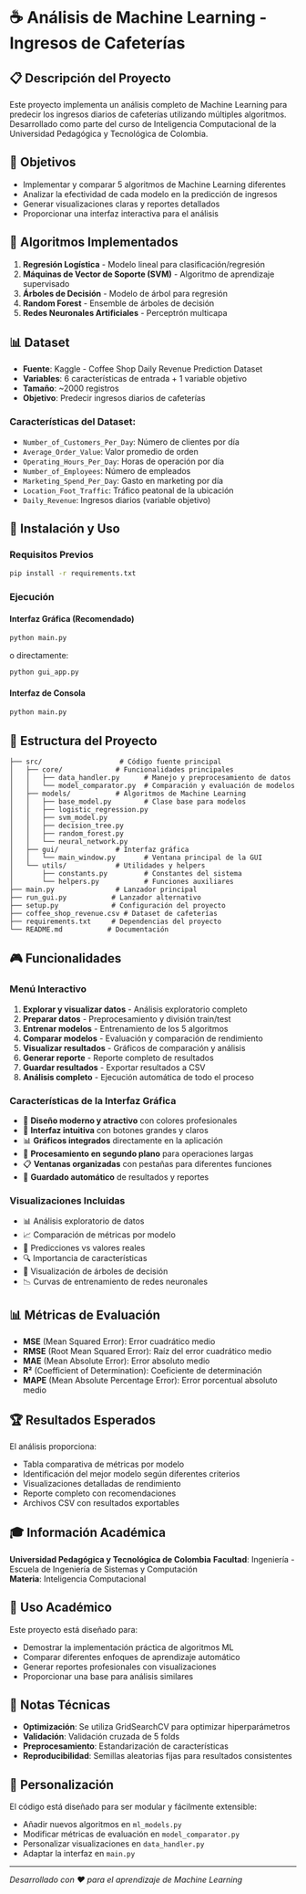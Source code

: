 # ☕ Análisis de Machine Learning - Ingresos de Cafeterías

## 📋 Descripción del Proyecto

Este proyecto implementa un análisis completo de Machine Learning para predecir los ingresos diarios de cafeterías utilizando múltiples algoritmos. Desarrollado como parte del curso de Inteligencia Computacional de la Universidad Pedagógica y Tecnológica de Colombia.

## 🎯 Objetivos

- Implementar y comparar 5 algoritmos de Machine Learning diferentes
- Analizar la efectividad de cada modelo en la predicción de ingresos
- Generar visualizaciones claras y reportes detallados
- Proporcionar una interfaz interactiva para el análisis

## 🤖 Algoritmos Implementados

1. **Regresión Logística** - Modelo lineal para clasificación/regresión
2. **Máquinas de Vector de Soporte (SVM)** - Algoritmo de aprendizaje supervisado
3. **Árboles de Decisión** - Modelo de árbol para regresión
4. **Random Forest** - Ensemble de árboles de decisión
5. **Redes Neuronales Artificiales** - Perceptrón multicapa

## 📊 Dataset

- **Fuente**: Kaggle - Coffee Shop Daily Revenue Prediction Dataset
- **Variables**: 6 características de entrada + 1 variable objetivo
- **Tamaño**: ~2000 registros
- **Objetivo**: Predecir ingresos diarios de cafeterías

### Características del Dataset:
- `Number_of_Customers_Per_Day`: Número de clientes por día
- `Average_Order_Value`: Valor promedio de orden
- `Operating_Hours_Per_Day`: Horas de operación por día
- `Number_of_Employees`: Número de empleados
- `Marketing_Spend_Per_Day`: Gasto en marketing por día
- `Location_Foot_Traffic`: Tráfico peatonal de la ubicación
- `Daily_Revenue`: Ingresos diarios (variable objetivo)

## 🚀 Instalación y Uso

### Requisitos Previos
```bash
pip install -r requirements.txt
```

### Ejecución

#### Interfaz Gráfica (Recomendado)
```bash
python main.py
```
o directamente:
```bash
python gui_app.py
```

#### Interfaz de Consola
```bash
python main.py
```

## 📁 Estructura del Proyecto

```
├── src/                   # Código fuente principal
│   ├── core/             # Funcionalidades principales
│   │   ├── data_handler.py      # Manejo y preprocesamiento de datos
│   │   └── model_comparator.py  # Comparación y evaluación de modelos
│   ├── models/           # Algoritmos de Machine Learning
│   │   ├── base_model.py        # Clase base para modelos
│   │   ├── logistic_regression.py
│   │   ├── svm_model.py
│   │   ├── decision_tree.py
│   │   ├── random_forest.py
│   │   └── neural_network.py
│   ├── gui/              # Interfaz gráfica
│   │   └── main_window.py       # Ventana principal de la GUI
│   └── utils/            # Utilidades y helpers
│       ├── constants.py         # Constantes del sistema
│       └── helpers.py           # Funciones auxiliares
├── main.py               # Lanzador principal
├── run_gui.py           # Lanzador alternativo
├── setup.py             # Configuración del proyecto
├── coffee_shop_revenue.csv # Dataset de cafeterías
├── requirements.txt     # Dependencias del proyecto
└── README.md           # Documentación
```

## 🎮 Funcionalidades

### Menú Interactivo
1. **Explorar y visualizar datos** - Análisis exploratorio completo
2. **Preparar datos** - Preprocesamiento y división train/test
3. **Entrenar modelos** - Entrenamiento de los 5 algoritmos
4. **Comparar modelos** - Evaluación y comparación de rendimiento
5. **Visualizar resultados** - Gráficos de comparación y análisis
6. **Generar reporte** - Reporte completo de resultados
7. **Guardar resultados** - Exportar resultados a CSV
8. **Análisis completo** - Ejecución automática de todo el proceso

### Características de la Interfaz Gráfica
- 🎨 **Diseño moderno y atractivo** con colores profesionales
- 📱 **Interfaz intuitiva** con botones grandes y claros
- 📊 **Gráficos integrados** directamente en la aplicación
- 🔄 **Procesamiento en segundo plano** para operaciones largas
- 📋 **Ventanas organizadas** con pestañas para diferentes funciones
- 💾 **Guardado automático** de resultados y reportes

### Visualizaciones Incluidas
- 📊 Análisis exploratorio de datos
- 📈 Comparación de métricas por modelo
- 🎯 Predicciones vs valores reales
- 🔍 Importancia de características
- 🌳 Visualización de árboles de decisión
- 📉 Curvas de entrenamiento de redes neuronales

## 📊 Métricas de Evaluación

- **MSE** (Mean Squared Error): Error cuadrático medio
- **RMSE** (Root Mean Squared Error): Raíz del error cuadrático medio
- **MAE** (Mean Absolute Error): Error absoluto medio
- **R²** (Coefficient of Determination): Coeficiente de determinación
- **MAPE** (Mean Absolute Percentage Error): Error porcentual absoluto medio

## 🏆 Resultados Esperados

El análisis proporciona:
- Tabla comparativa de métricas por modelo
- Identificación del mejor modelo según diferentes criterios
- Visualizaciones detalladas de rendimiento
- Reporte completo con recomendaciones
- Archivos CSV con resultados exportables

## 🎓 Información Académica

**Universidad Pedagógica y Tecnológica de Colombia**
**Facultad**: Ingeniería - Escuela de Ingeniería de Sistemas y Computación  
**Materia**: Inteligencia Computacional  

## 👥 Uso Académico

Este proyecto está diseñado para:
- Demostrar la implementación práctica de algoritmos ML
- Comparar diferentes enfoques de aprendizaje automático
- Generar reportes profesionales con visualizaciones
- Proporcionar una base para análisis similares

## 📝 Notas Técnicas

- **Optimización**: Se utiliza GridSearchCV para optimizar hiperparámetros
- **Validación**: Validación cruzada de 5 folds
- **Preprocesamiento**: Estandarización de características
- **Reproducibilidad**: Semillas aleatorias fijas para resultados consistentes

## 🔧 Personalización

El código está diseñado para ser modular y fácilmente extensible:
- Añadir nuevos algoritmos en `ml_models.py`
- Modificar métricas de evaluación en `model_comparator.py`
- Personalizar visualizaciones en `data_handler.py`
- Adaptar la interfaz en `main.py`

---

*Desarrollado con ❤️ para el aprendizaje de Machine Learning*
